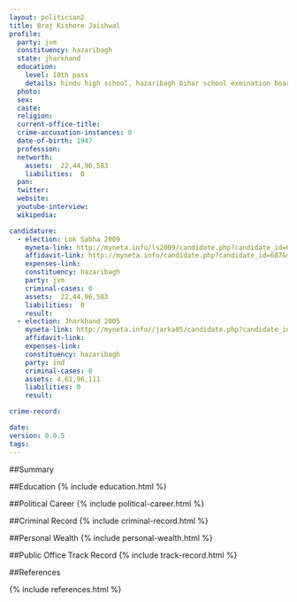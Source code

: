 ```yaml
---
layout: politician2
title: Braj Kishore Jaishwal
profile: 
  party: jvm
  constituency: hazaribagh
  state: jharkhand
  education: 
    level: 10th pass
    details: hindu high school, hazaribagh bihar school exmination board, patna 1957
  photo: 
  sex: 
  caste: 
  religion: 
  current-office-title: 
  crime-accusation-instances: 0
  date-of-birth: 1947
  profession: 
  networth: 
    assets:  22,44,96,583
    liabilities:  0
  pan: 
  twitter: 
  website: 
  youtube-interview: 
  wikipedia: 

candidature: 
  - election: Lok Sabha 2009
    myneta-link: http://myneta.info/ls2009/candidate.php?candidate_id=687
    affidavit-link: http://myneta.info/candidate.php?candidate_id=687&scan=original
    expenses-link: 
    constituency: hazaribagh 
    party: jvm
    criminal-cases: 0
    assets:  22,44,96,583
    liabilities:  0
    result:  
  - election: Jharkhand 2005
    myneta-link: http://myneta.info//jarka05/candidate.php?candidate_id=82
    affidavit-link: 
    expenses-link: 
    constituency: hazaribagh 
    party: ind
    criminal-cases: 0
    assets: 4,61,96,111
    liabilities: 0
    result:  

crime-record: 

date: 
version: 0.0.5
tags: 
---
```

##Summary


##Education
{% include education.html %}


##Political Career
{% include political-career.html %}


##Criminal Record
{% include criminal-record.html %}


##Personal Wealth
{% include personal-wealth.html %}


##Public Office Track Record
{% include track-record.html %}


##References


{% include references.html %}